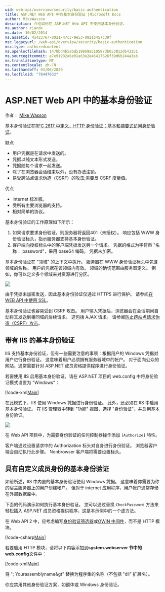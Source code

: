 ```yaml
---
uid: web-api/overview/security/basic-authentication
title: ASP.NET Web API 中的基本身份验证 |Microsoft Docs
author: MikeWasson
description: 介绍如何在 ASP.NET Web API 中使用基本身份验证。
ms.author: riande
ms.date: 10/02/2014
ms.assetid: 41423767-0021-47c3-9e53-0021b457c39f
msc.legacyurl: /web-api/overview/security/basic-authentication
msc.type: authoredcontent
ms.openlocfilehash: 1470bd4b5abd5199b9a5105973b053812d643351
ms.sourcegitcommit: e7e91932a6e91a63e2e46417626f39d6b244a3ab
ms.translationtype: MT
ms.contentlocale: zh-CN
ms.lasthandoff: 03/06/2020
ms.locfileid: "78447632"
---
```

# <a name="basic-authentication-in-aspnet-web-api"></a>ASP.NET Web API 中的基本身份验证

作者： [Mike Wasson](https://github.com/MikeWasson)

基本身份验证在[RFC 2617 中定义，HTTP 身份验证：基本和摘要式访问身份验证](http://www.ietf.org/rfc/rfc2617.txt)。

缺点

- 用户凭据是在请求中发送的。
- 凭据以纯文本形式发送。
- 凭据随每个请求一起发送。
- 除了在浏览器会话结束以外，没有办法注销。
- 易受跨站点请求伪造（CSRF）的攻击;需要反 CSRF 度量值。

优点

- Internet 标准版。
- 受所有主要浏览器的支持。
- 相对简单的协议。

基本身份验证的工作原理如下所示：

1. 如果请求要求身份验证，则服务器将返回401（未授权）。 响应包括 WWW 身份验证标头，指示服务器支持基本身份验证。
2. 客户端向授权标头中的客户端凭据发送另一个请求。 凭据的格式为字符串 "名称： password"，采用 base64 编码。 凭据未加密。

基本身份验证在 "领域" 的上下文中执行。 服务器在 WWW 身份验证标头中包含领域的名称。 用户的凭据在该领域内有效。 领域的确切范围由服务器定义。 例如，你可以定义多个领域来对资源进行分区。

![](basic-authentication/_static/image1.png)

由于凭据未加密发送，因此基本身份验证仅通过 HTTPS 进行保护。 请参阅[在 WEB API 中使用 SSL](working-with-ssl-in-web-api.md)。

基本身份验证也容易受到 CSRF 攻击。 用户输入凭据后，浏览器会在会话期间自动将其发送到相同域的后续请求。 这包括 AJAX 请求。 请参阅[防止跨站点请求伪造（CSRF）攻击](preventing-cross-site-request-forgery-csrf-attacks.md)。

## <a name="basic-authentication-with-iis"></a>带有 IIS 的基本身份验证

IIS 支持基本身份验证，但有一些需要注意的事项：根据用户的 Windows 凭据对用户进行身份验证。 这意味着用户必须拥有服务器域中的帐户。 对于面向公众的网站，通常需要针对 ASP.NET 成员资格提供程序进行身份验证。

若要使用 IIS 启用基本身份验证，请在 ASP.NET 项目的 web.config 中将身份验证模式设置为 "Windows"：

[!code-xml[Main](basic-authentication/samples/sample1.xml)]

在此模式下，IIS 使用 Windows 凭据进行身份验证。 此外，还必须在 IIS 中启用基本身份验证。 在 IIS 管理器中转到 "功能" 视图，选择 "身份验证"，并启用基本身份验证。

![](basic-authentication/_static/image2.png)

在 Web API 项目中，为需要身份验证的任何控制器操作添加 `[Authorize]` 特性。

客户端通过设置请求中的 Authorization 标头对自身进行身份验证。 浏览器客户端会自动执行此步骤。 Nonbrowser 客户端将需要设置标头。

## <a name="basic-authentication-with-custom-membership"></a>具有自定义成员身份的基本身份验证

如前所述，IIS 中内置的基本身份验证使用 Windows 凭据。 这意味着你需要为你的宿主服务器上的用户创建帐户。 但对于 internet 应用程序，用户帐户通常存储在外部数据库中。

下面的代码演示如何执行基本身份验证。 您可以通过替换 `CheckPassword` 方法来轻松插入 ASP.NET 成员资格提供程序，这是本示例中的一个虚方法。

在 Web API 2 中，应考虑编写[身份验证筛选器](authentication-filters.md)或[OWIN 中间件](../../../aspnet/overview/owin-and-katana/index.md)，而不是 HTTP 模块。

[!code-csharp[Main](basic-authentication/samples/sample2.cs)]

若要启用 HTTP 模块，请将以下内容添加到**system.webserver 节中的 web.config**文件中：

[!code-xml[Main](basic-authentication/samples/sample3.xml?highlight=4)]

将 "; Yourassemblyname&gt" 替换为程序集的名称（不包括 "dll" 扩展名）。

你应禁用其他身份验证方案，如窗体或 Windows 身份验证。
